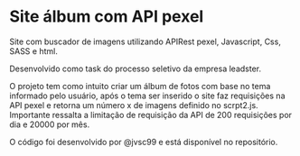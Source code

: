 # Site álbum com API pexel

Site com buscador de imagens utilizando APIRest pexel, Javascript, Css, SASS e html.

Desenvolvido como task do processo seletivo da empresa leadster.

O projeto tem como intuito criar um álbum de fotos com base no tema informado pelo usuário, 
após o tema ser inserido o site faz requisições na API pexel e retorna um número x de imagens
definido no scrpt2.js. Importante ressalta a limitação de requisição da API de 200 requisições 
por dia e 20000 por mês.

O código foi desenvolvido por @jvsc99 e está disponível no repositório.
